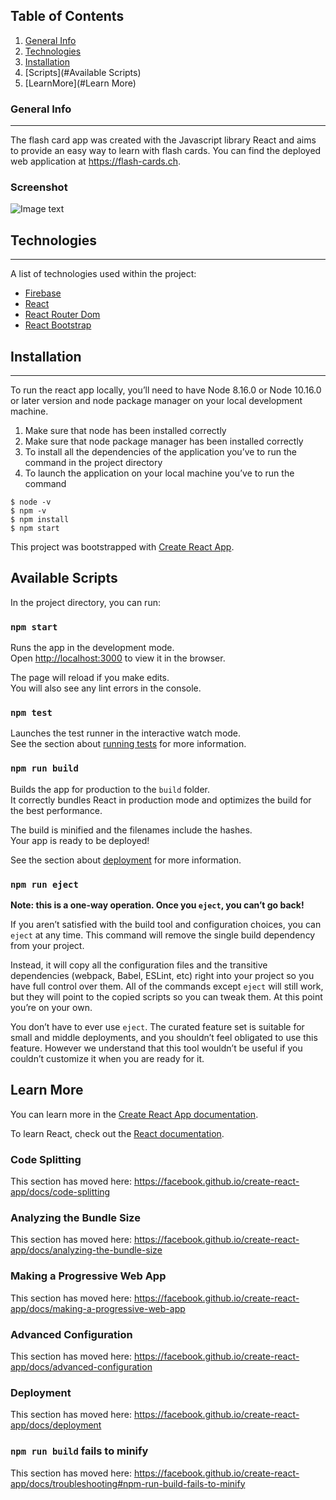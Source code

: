 ## Table of Contents
1. [General Info](#general-info)
2. [Technologies](#technologies)
3. [Installation](#installation)
4. [Scripts](#Available Scripts)
5. [LearnMore](#Learn More)

### General Info
***
The flash card app was created with the Javascript library React and aims to provide an easy way to learn with flash cards. 
You can find the deployed web application at https://flash-cards.ch.

### Screenshot
![Image text](https://i.imgur.com/wgvE1Zk.png)

## Technologies
***
A list of technologies used within the project:
* [Firebase](https://firebase.google.com/) 
* [React](https://reactjs.org/)
* [React Router Dom](https://reactrouter.com/)
* [React Bootstrap](https://react-bootstrap.github.io/)

## Installation
***
To run the react app locally, you’ll need to have Node 8.16.0 or Node 10.16.0 or later version and node package manager on your local development machine.
1. Make sure that node has been installed correctly
2. Make sure that node package manager has been installed correctly
3. To install all the dependencies of the application you’ve to run the command in the project directory
4. To launch the application on your local machine you’ve to run the command
```
$ node -v
$ npm -v
$ npm install
$ npm start
```

This project was bootstrapped with [Create React App](https://github.com/facebook/create-react-app).

## Available Scripts

In the project directory, you can run:

### `npm start`

Runs the app in the development mode.<br />
Open [http://localhost:3000](http://localhost:3000) to view it in the browser.

The page will reload if you make edits.<br />
You will also see any lint errors in the console.

### `npm test`

Launches the test runner in the interactive watch mode.<br />
See the section about [running tests](https://facebook.github.io/create-react-app/docs/running-tests) for more information.

### `npm run build`

Builds the app for production to the `build` folder.<br />
It correctly bundles React in production mode and optimizes the build for the best performance.

The build is minified and the filenames include the hashes.<br />
Your app is ready to be deployed!

See the section about [deployment](https://facebook.github.io/create-react-app/docs/deployment) for more information.

### `npm run eject`

**Note: this is a one-way operation. Once you `eject`, you can’t go back!**

If you aren’t satisfied with the build tool and configuration choices, you can `eject` at any time. This command will remove the single build dependency from your project.

Instead, it will copy all the configuration files and the transitive dependencies (webpack, Babel, ESLint, etc) right into your project so you have full control over them. All of the commands except `eject` will still work, but they will point to the copied scripts so you can tweak them. At this point you’re on your own.

You don’t have to ever use `eject`. The curated feature set is suitable for small and middle deployments, and you shouldn’t feel obligated to use this feature. However we understand that this tool wouldn’t be useful if you couldn’t customize it when you are ready for it.

## Learn More

You can learn more in the [Create React App documentation](https://facebook.github.io/create-react-app/docs/getting-started).

To learn React, check out the [React documentation](https://reactjs.org/).

### Code Splitting

This section has moved here: https://facebook.github.io/create-react-app/docs/code-splitting

### Analyzing the Bundle Size

This section has moved here: https://facebook.github.io/create-react-app/docs/analyzing-the-bundle-size

### Making a Progressive Web App

This section has moved here: https://facebook.github.io/create-react-app/docs/making-a-progressive-web-app

### Advanced Configuration

This section has moved here: https://facebook.github.io/create-react-app/docs/advanced-configuration

### Deployment

This section has moved here: https://facebook.github.io/create-react-app/docs/deployment

### `npm run build` fails to minify

This section has moved here: https://facebook.github.io/create-react-app/docs/troubleshooting#npm-run-build-fails-to-minify
